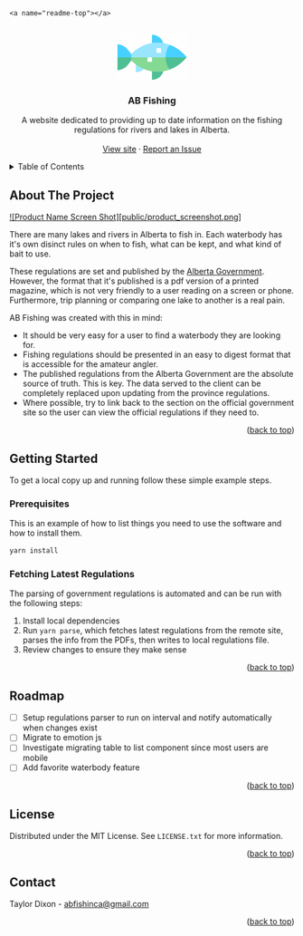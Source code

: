     <a name="readme-top"></a>

<!-- PROJECT LOGO -->
<br />
<div align="center">
  <a href="https://www.abfishing.ca">
    <img src="public/icon.png" alt="Logo" height="80">
  </a>

  <h3 align="center">AB Fishing</h3>

  <p align="center">
    A website dedicated to providing up to date information on the fishing regulations for rivers and lakes in Alberta.
    <br />
    <br />
    <a href="https://www.abfishing.ca">View site</a>
    ·
    <a href="mailto:%61bfis%68in%67ca@gm%61il.c%6Fm">Report an Issue</a>
    
  </p>
</div>

<!-- TABLE OF CONTENTS -->
<details>
  <summary>Table of Contents</summary>
  <ol>
    <li>
      <a href="#about-the-project">About The Project</a>
      <ul>
        <li><a href="#built-with">Built With</a></li>
      </ul>
    </li>
    <li>
      <a href="#getting-started">Getting Started</a>
      <ul>
        <li><a href="#prerequisites">Prerequisites</a></li>
        <li><a href="#installation">Installation</a></li>
      </ul>
    </li>
    <li><a href="#usage">Usage</a></li>
    <li><a href="#roadmap">Roadmap</a></li>
    <li><a href="#contributing">Contributing</a></li>
    <li><a href="#license">License</a></li>
    <li><a href="#contact">Contact</a></li>
    <li><a href="#acknowledgments">Acknowledgments</a></li>
  </ol>
</details>

<!-- ABOUT THE PROJECT -->

## About The Project

[![Product Name Screen Shot][public/product_screenshot.png]](https://example.com)

There are many lakes and rivers in Alberta to fish in. Each waterbody has it's own disinct rules on when to fish, what can be kept, and what kind of bait to use.

These regulations are set and published by the [Alberta Government](https://albertaregulations.ca/fishingregs/). However, the format that it's published is a pdf version of a printed magazine, which is not very friendly to a user reading on a screen or phone. Furthermore, trip planning or comparing one lake to another is a real pain.

AB Fishing was created with this in mind:

- It should be very easy for a user to find a waterbody they are looking for.
- Fishing regulations should be presented in an easy to digest format that is accessible for the amateur angler.
- The published regulations from the Alberta Government are the absolute source of truth. This is key. The data served to the client can be completely replaced upon updating from the province regulations.
- Where possible, try to link back to the section on the official government site so the user can view the official regulations if they need to.

<p align="right">(<a href="#readme-top">back to top</a>)</p>

<!-- GETTING STARTED -->

## Getting Started

To get a local copy up and running follow these simple example steps.

### Prerequisites

This is an example of how to list things you need to use the software and how to install them.

```sh
yarn install
```

### Fetching Latest Regulations

The parsing of government regulations is automated and can be run with the following steps:

1. Install local dependencies
2. Run `yarn parse`, which fetches latest regulations from the remote site, parses the info from the PDFs, then writes to local regulations file.
3. Review changes to ensure they make sense

<p align="right">(<a href="#readme-top">back to top</a>)</p>

<!-- ROADMAP -->

## Roadmap

- [ ] Setup regulations parser to run on interval and notify automatically when changes exist
- [ ] Migrate to emotion js
- [ ] Investigate migrating table to list component since most users are mobile
- [ ] Add favorite waterbody feature

<p align="right">(<a href="#readme-top">back to top</a>)</p>

<!-- LICENSE -->

## License

Distributed under the MIT License. See `LICENSE.txt` for more information.

<p align="right">(<a href="#readme-top">back to top</a>)</p>

<!-- CONTACT -->

## Contact

Taylor Dixon - abfishinca@gmail.com

<p align="right">(<a href="#readme-top">back to top</a>)</p>
